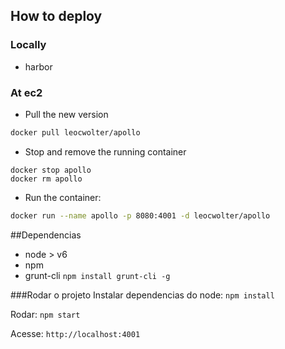 ## How to deploy

### Locally
- harbor

### At ec2

- Pull the new version 

```bash
docker pull leocwolter/apollo
```

- Stop and remove the running container

```
docker stop apollo
docker rm apollo
```

- Run the container:

```bash
docker run --name apollo -p 8080:4001 -d leocwolter/apollo
```

##Dependencias
- node > v6
- npm
- grunt-cli `npm install grunt-cli -g`

###Rodar o projeto
Instalar dependencias do node: `npm install`

Rodar: `npm start`

Acesse: `http://localhost:4001`
